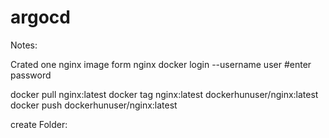 # argocd
Notes:

Crated one nginx image form nginx
docker login --username user    #enter password

docker pull nginx:latest
docker tag nginx:latest dockerhunuser/nginx:latest
docker push dockerhunuser/nginx:latest

create Folder:

